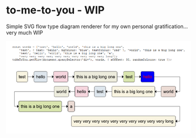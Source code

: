 # to-me-to-you - WIP
Simple SVG flow type diagram renderer for my own personal gratification... very much WIP

![Example](example.png)
